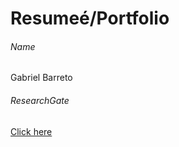 # Resumeé/Portfolio
###### Name
Gabriel Barreto
###### ResearchGate
[Click here](https://www.researchgate.net/profile/Gabriel-Henrique-Barreto)
